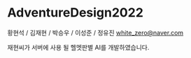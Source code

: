 # AdventureDesign2022
황현석 / 김재현 / 박승우 / 이성준 / 정유진
white_zero@naver.com

재현씨가 서버에 사용 될 헬멧판별 AI를 개발하였습니다.
